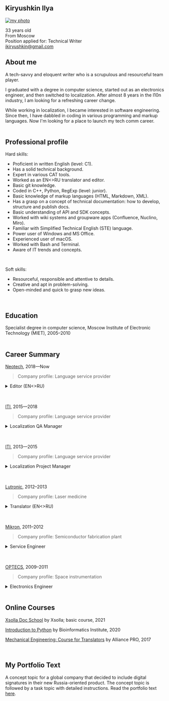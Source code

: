 ## Kiryushkin Ilya
<a href="https://ibb.co/nPhJrqX"><img src="https://i.ibb.co/nPhJrqX/2021-06-29-2.jpg" alt="my photo" border="0"></a>

33 years old  
From Moscow  
Position applied for: Technical Writer  
ikiryushkin@gmail.com  
  
## About me  
A tech-savvy and eloquent writer who is a scrupulous and resourceful team player.  
  
I graduated with a degree in computer science, started out as an electronics engineer, and then switched to localization. After almost 8 years in the l10n industry, I am looking for a refreshing career change.  
  
While working in localization, I became interested in software engineering. Since then, I have dabbled in coding in various programming and markup languages. Now I'm looking for a place to launch my tech comm career.  
<br/>
  
## Professional profile

Hard skills:  
- Proficient in written English (level: C1).
- Has a solid technical background.
- Expert in various CAT tools.
- Worked as an EN<>RU translator and editor.
- Basic git knowledge.
- Coded in C++, Python, RegExp (level: junior).
- Basic knowledge of markup languages (HTML, Markdown, XML).
- Has a grasp on a concept of technical documentation: how to develop, structure and publish docs.
- Basic understanding of API and SDK concepts.
- Worked with wiki systems and groupware apps (Confluence, Nuclino, Miro).
- Familiar with Simplified Technical English (STE) language.
- Power user of Windows and MS Office.
- Experienced user of macOS.
- Worked with Bash and Terminal.
- Aware of IT trends and concepts.
<br />
  
Soft skills:  
- Resourceful, responsible and attentive to details. 
- Creative and apt in problem-solving. 
- Open-minded and quick to grasp new ideas.
<br/>

## Education

Specialist degree in computer science, Moscow Institute of Electronic Technology (MIET), 2005–2010  
<br/>

## Career Summary

[Neotech](https://neotech.ru/), 2018—Now
>Company profile: Language service provider    

<details>
  <summary>Editor (EN<>RU)</summary>
  
- Edited technical and non-technical translations for various hardware and software providers, including SAP, Dell, NetApp and Microsoft.
- Devised and evaluated tests for freelance candidates.
- Created glossaries and style guides, maintained translation memories.
- Wrote and published instructions for in-house employees and outsourced personnel (see the example for language service providers from CIS countries [here](https://bit.ly/LSPReqsEN)).
- Consulted staff on language quality matters (see an example of the presentation [here](https://prezi.com/view/mEXuGyX4LVUY8fP9Zgk9/)).
</details>

<br />
<br />

    
    
[ITI](https://www.iti.ru/), 2015—2018  
>Company profile: Language service provider    

<details>
  <summary>Localization QA Manager</summary>

- Substantially revised the company's KPI system.
- Performed automated checks before final delivery using QA tools such as Verifika, MultiQA (ContentQuo) and Xbench.
- Copy-edited and reworked subpar translations.
- Registered and processed incoming quality audits from clients.
- Performed root cause analysis of poor product quality and came up with corrective action plans. 
- Ensured that the company's workflow complies with the industry standards (ASTM F 2575, EN 15038, ISO 17100) and frameworks (LISA, SAE J2450, MQM, TAUS DQF).
- Participated in meetings with stakeholders.
</details>

<br />
<br />

    
[ITI](https://www.iti.ru/), 2013—2015  
>Company profile: Language service provider    

<details>
  <summary>Localization Project Manager</summary>

- Managed localization and review projects for hardware and software vendors, including Cisco, Dell/EMC, VMware, Microsoft, Oracle, OSISoft, Amazon, NetApp.
- Analyzed project scope, prepared and converted files for various CATs (Trados studio, TWS Translation Workspace‚ MemoQ, Idiom, WordFast, Transit, Passolo, LEAF).
- Coordinated workflow and activity of translators, editors/reviewers and proofreaders.
- Participated in meetings with stakeholders.
- Performed automated quality checks and spot checks before final delivery; copy-edited and reworked subpar translations.
- Maintained project style guides, glossaries and translation memories.
</details>

<br />
<br />
    
    
[Lutronic](http://bellasystech.ru/), 2012–2013  
>Company profile: Laser medicine  

<details>
  <summary>Translator (EN<>RU)</summary>

- Translated business correspondence and documentation for laser medicine and plastic surgery equipment. Examples of documentation: user guides, clinical studies, manuals for service engineers and physicians, marketing materials.
- Performed desktop publishing using Adobe Creative Suite apps.
- Collaborated with service engineers from the company's head office in Korea.
</details>

<br />
<br />

    
[Mikron](http://www.mikron.ru), 2011–2012   
>Company profile: Semiconductor fabrication plant  

<details>
  <summary>Service Engineer</summary>

- Performed maintenance and troubleshooting of machinery for semiconductor device fabrication (plasma etchers).
- Studied English documents, manuals, descriptions and datasheets for the plasma etchers and their components.
- Successfully collaborated with field service engineers from the UK.
</details>

<br />
<br />

    
[OPTECS](https://optecs-npp.ru/), 2009–2011  
>Company profile: Space instrumentation  

<details>
  <summary>Electronics Engineer</summary>
  
- Performed troubleshooting of test & control equipment for spacecraft systems.
- Engaged in R&D activity: studied manuals, descriptions and datasheets for various electronic components and devices.
- Prepared and issued ESKD-compliant (GOST 2.701) documentation for the equipment.
</details>
<br/>

## Online Courses 

[Xsolla Doc School](https://school.xsolla.com/documentation2021) by Xsolla; basic course, 2021
  
[Introduction to Python](https://stepik.org/course/67/promo) by Bioinformatics Institute, 2020
  
[Mechanical Engineering: Course for Translators](http://apschool.ru/kurs-mashinostroitelnogo-perevoda/) by Alliance PRO, 2017
 
<br/>   

## My Portfolio Text
A concept topic for a global company that decided to include digital signatures in their new Russia-oriented product. The concept topic is followed by a task topic with detailed instructions. Read the portfolio text [here](Concept%20Topic%20+%20Task%20Topic%20(Digital%20Signature).md).

